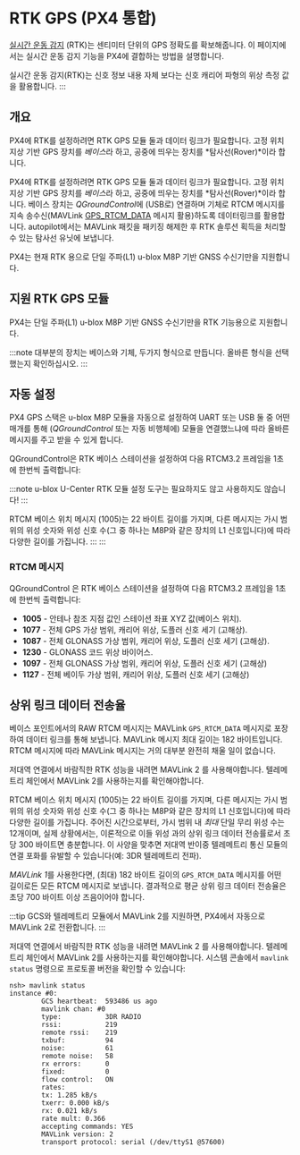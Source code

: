 # RTK GPS (PX4 통합)

[실시간 운동 감지](https://en.wikipedia.org/wiki/Real_Time_Kinematic) (RTK)는 센티미터 단위의 GPS 정확도를 확보해줍니다. 이 페이지에서는 실시간 운동 감지 기능을 PX4에 결합하는 방법을 설명합니다.

실시간 운동 감지(RTK)는 신호 정보 내용 자체 보다는 신호 캐리어 파형의 위상 측정 값을 활용합니다.
:::

## 개요

PX4에 RTK를 설정하려면 RTK GPS 모듈 둘과 데이터 링크가 필요합니다. 고정 위치 지상 기반 GPS 장치를 *베이스*라 하고, 공중에 띄우는 장치를 *탐사선(Rover)*이라 합니다.

PX4에 RTK를 설정하려면 RTK GPS 모듈 둘과 데이터 링크가 필요합니다. 고정 위치 지상 기반 GPS 장치를 *베이스*라 하고, 공중에 띄우는 장치를 *탐사선(Rover)*이라 합니다. 베이스 장치는 *QGroundControl*에 (USB로) 연결하며 기체로 RTCM 메시지를 지속 송수신(MAVLink [GPS_RTCM_DATA](https://mavlink.io/en/messages/common.html#GPS_RTCM_DATA) 메시지 활용)하도록 데이터링크를 활용합니다. autopilot에서는 MAVLink 패킷을 패키징 해제한 후 RTK 솔루션 획득을 처리할 수 있는 탐사선 유닛에 보냅니다.

PX4는 현재 RTK 용으로 단일 주파(L1) u-blox M8P 기반 GNSS 수신기만을 지원합니다.

## 지원 RTK GPS 모듈

PX4는 단일 주파(L1) u-blox M8P 기반 GNSS 수신기만을 RTK 기능용으로 지원합니다.

:::note
대부분의 장치는 베이스와 기체, 두가지 형식으로 만듭니다. 올바른 형식을 선택했는지 확인하십시오.
:::

## 자동 설정

PX4 GPS 스택은 u-blox M8P 모듈을 자동으로 설정하여 UART 또는 USB 둘 중 어떤 매개를 통해 (*QGroundControl* 또는 자동 비행체에) 모듈을 연결했느냐에 따라 올바른 메시지를 주고 받을 수 있게 합니다.

QGroundControl은 RTK 베이스 스테이션을 설정하여 다음 RTCM3.2 프레임을 1초에 한번씩 출력합니다:

:::note
u-blox U-Center RTK 모듈 설정 도구는 필요하지도 않고 사용하지도 않습니다!
:::

RTCM 베이스 위치 메시지 (1005)는 22 바이트 길이를 가지며, 다른 메시지는 가시 범위의 위성 숫자와 위성 신호 수(그 중 하나는 M8P와 같은 장치의 L1 신호입니다)에 따라 다양한 길이를 가집니다. :::
:::

### RTCM 메시지

QGroundControl 은 RTK 베이스 스테이션을 설정하여 다음 RTCM3.2 프레임을 1초에 한번씩 출력합니다:

- **1005** - 안테나 참조 지점 값인 스테이션 좌표 XYZ 값(베이스 위치).
- **1077** - 전체 GPS 가상 범위, 캐리어 위상, 도플러 신호 세기 (고해상).
- **1087** - 전체 GLONASS 가상 범위, 캐리어 위상, 도플러 신호 세기 (고해상).
- **1230** - GLONASS 코드 위상 바이어스.
- **1097** - 전체 GLONASS 가상 범위, 캐리어 위상, 도플러 신호 세기 (고해상)
- **1127** - 전체 베이두 가상 범위, 캐리어 위상, 도플러 신호 세기 (고해상)

## 상위 링크 데이터 전송율

베이스 포인트에서의 RAW RTCM 메시지는 MAVLink `GPS_RTCM_DATA` 메시지로 포장하여 데이터 링크를 통해 보냅니다. MAVLink 메시지 최대 길이는 182 바이트입니다. RTCM 메시지에 따라 MAVLink 메시지는 거의 대부분 완전히 채울 일이 없습니다.

저대역 연결에서 바람직한 RTK 성능을 내려면 MAVLink 2 를 사용해야합니다. 텔레메트리 체인에서 MAVLink 2를 사용하는지를 확인해야합니다.

RTCM 베이스 위치 메시지 (1005)는 22 바이트 길이를 가지며, 다른 메시지는 가시 범위의 위성 숫자와 위성 신호 수(그 중 하나는 M8P와 같은 장치의 L1 신호입니다)에 따라 다양한 길이를 가집니다. 주어진 시간으로부터, 가시 범위 내 _최대_ 단일 무리 위성 수는 12개이며, 실제 상황에서는, 이론적으로 이들 위성 과의 상위 링크 데이터 전송률로서 초당 300 바이트면 충분합니다. 이 사양을 맞추면 저대역 반이중 텔레메트리 통신 모듈의 연결 포화를 유발할 수 있습니다(예: 3DR 텔레메트리 전파).

*MAVLink 1*를 사용한다면, (최대) 182 바이트 길이의 `GPS_RTCM_DATA` 메시지를 어떤 길이로든 모든 RTCM 메시지로 보냅니다. 결과적으로 평균 상위 링크 데이터 전송율은 초당 700 바이트 이상 즈음이어야 합니다.

:::tip
GCS와 텔레메트리 모듈에서 MAVLink 2를 지원하면, PX4에서 자동으로 MAVLink 2로 전환합니다.
:::

저대역 연결에서 바람직한 RTK 성능을 내려면 MAVLink 2 를 사용해야합니다. 텔레메트리 체인에서 MAVLink 2를 사용하는지를 확인해야합니다. 시스템 콘솔에서 `mavlink status` 명령으로 프로토콜 버전을 확인할 수 있습니다:

```
nsh> mavlink status
instance #0:
        GCS heartbeat:  593486 us ago
        mavlink chan: #0
        type:           3DR RADIO
        rssi:           219
        remote rssi:    219
        txbuf:          94
        noise:          61
        remote noise:   58
        rx errors:      0
        fixed:          0
        flow control:   ON
        rates:
        tx: 1.285 kB/s
        txerr: 0.000 kB/s
        rx: 0.021 kB/s
        rate mult: 0.366
        accepting commands: YES
        MAVLink version: 2
        transport protocol: serial (/dev/ttyS1 @57600)
```
